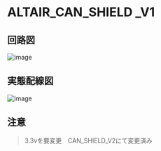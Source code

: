 # ALTAIR_CAN_SHIELD _V1

## 回路図
![image](https://github.com/user-attachments/assets/09c4456c-1f8b-444d-9f4c-6722a28c6ace)


## 実態配線図
![image](https://github.com/user-attachments/assets/ae7bf26b-a716-4af1-bd31-42b9a2c5cbd9)

## 注意
> 3.3vを要変更　CAN_SHIELD_V2にて変更済み
